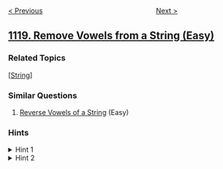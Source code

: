 <!--|This file generated by command(leetcode description); DO NOT EDIT.    |-->
<!--+----------------------------------------------------------------------+-->
<!--|@author    openset <openset.wang@gmail.com>                           |-->
<!--|@link      https://github.com/openset                                 |-->
<!--|@home      https://github.com/openset/leetcode                        |-->
<!--+----------------------------------------------------------------------+-->

[< Previous](https://github.com/openset/leetcode/tree/master/problems/number-of-days-in-a-month "Number of Days in a Month")
　　　　　　　　　　　　　　　　
[Next >](https://github.com/openset/leetcode/tree/master/problems/maximum-average-subtree "Maximum Average Subtree")

## [1119. Remove Vowels from a String (Easy)](https://leetcode.com/problems/remove-vowels-from-a-string "删去字符串中的元音")



### Related Topics
  [[String](https://github.com/openset/leetcode/tree/master/tag/string/README.md)]

### Similar Questions
  1. [Reverse Vowels of a String](https://github.com/openset/leetcode/tree/master/problems/reverse-vowels-of-a-string) (Easy)

### Hints
<details>
<summary>Hint 1</summary>
How to erase vowels in a string?
</details>

<details>
<summary>Hint 2</summary>
Loop over the string and check every character, if it is a vowel ignore it otherwise add it to the answer.
</details>
